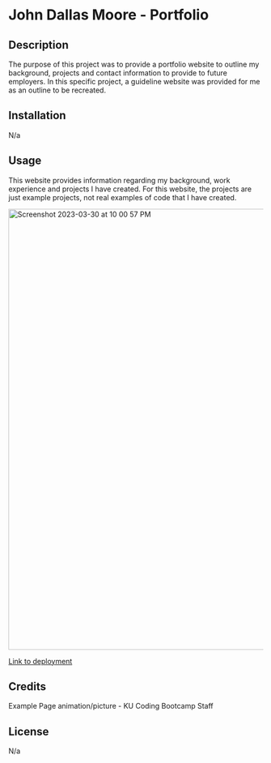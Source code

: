# John Dallas Moore - Portfolio

## Description
The purpose of this project was to provide a portfolio website to outline my background, projects and contact information to provide to future employers.  In this specific project, a guideline website was provided for me as an outline to be recreated.

## Installation
N/a

## Usage
This website provides information regarding my background, work experience and projects I have created. For this website, the projects are just example projects, not real examples of code that I have created.

<img width="870" alt="Screenshot 2023-03-30 at 10 00 57 PM" src="https://user-images.githubusercontent.com/121253666/229012019-e871d11c-d9e8-4bc7-822e-aa60e61c8a10.png">

[Link to deployment](https://johndallasmoore.github.io/KU-Challenge2-Portfolio/)

## Credits
Example Page animation/picture - KU Coding Bootcamp Staff

## License
N/a